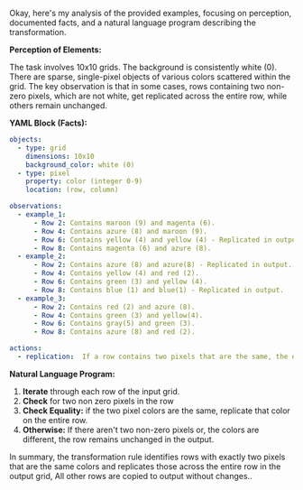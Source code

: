 Okay, here's my analysis of the provided examples, focusing on perception, documented facts, and a natural language program describing the transformation.

**Perception of Elements:**

The task involves 10x10 grids. The background is consistently white (0).  There are sparse, single-pixel objects of various colors scattered within the grid. The key observation is that in some cases, rows containing two non-zero pixels, which are not white, get replicated across the entire row, while others remain unchanged.

**YAML Block (Facts):**


```yaml
objects:
  - type: grid
    dimensions: 10x10
    background_color: white (0)
  - type: pixel
    property: color (integer 0-9)
    location: (row, column)

observations:
  - example_1:
      - Row 2: Contains maroon (9) and magenta (6).
      - Row 4: Contains azure (8) and maroon (9).
      - Row 6: Contains yellow (4) and yellow (4) - Replicated in output.
      - Row 8: Contains magenta (6) and azure (8).
  - example_2:
      - Row 2: Contains azure (8) and azure(8) - Replicated in output.
      - Row 4: Contains yellow (4) and red (2).
      - Row 6: Contains green (3) and yellow (4).
      - Row 8: Contains blue (1) and blue(1) - Replicated in output.
  - example_3:
      - Row 2: Contains red (2) and azure (8).
      - Row 4: Contains green (3) and yellow(4).
      - Row 6: Contains gray(5) and green (3).
      - Row 8: Contains azure (8) and red (2).

actions:
  - replication:  If a row contains two pixels that are the same, the entire row in the output is set to that color.

```


**Natural Language Program:**

1.  **Iterate** through each row of the input grid.
2.  **Check** for two non zero pixels in the row
3. **Check Equality:** if the two pixel colors are the same, replicate that color on the entire row.
4.  **Otherwise:** If there aren't two non-zero pixels or, the colors are different, the row remains unchanged in the output.

In summary, the transformation rule identifies rows with exactly two pixels that are the same colors and replicates those across the entire row in the output grid, All other rows are copied to output without changes..
